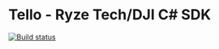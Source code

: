 # Tello - Ryze Tech/DJI C# SDK
[![Build status](https://ci.appveyor.com/api/projects/status/0u7pp6tfytkn2uro?svg=true)](https://ci.appveyor.com/project/thomaspleasance/tellosharp)
